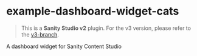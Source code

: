 # example-dashboard-widget-cats

>This is a **Sanity Studio v2** plugin.
> For the v3 version, please refer to the [v3-branch](https://github.com/sanity-io/example-dashboard-widget-cats).

A dashboard widget for Sanity Content Studio
